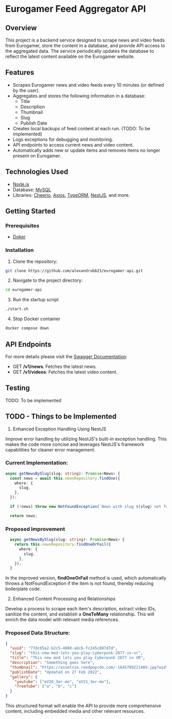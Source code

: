 # Eurogamer Feed Aggregator API

## Overview

This project is a backend service designed to scrape news and video feeds from Eurogamer, store the content in a database, and provide API access to the aggregated data. The service periodically updates the database to reflect the latest content available on the Eurogamer website.

## Features

- Scrapes Eurogamer news and video feeds every 10 minutes (or defined by the user).
- Aggregates and stores the following information in a database:
  - Title
  - Description
  - Thumbnail
  - Slug
  - Publish Date
- Creates local backups of feed content at each run. (TODO: To be implemented)
- Logs exceptions for debugging and monitoring.
- API endpoints to access current news and video content.
- Automatically adds new or update items and removes items no longer present on Eurogamer.

## Technologies Used

- [Node.js](https://nodejs.org/en)
- Database: [MySQL](https://www.mysql.com/)
- Libraries: [Cheerio](https://cheerio.js.org/), [Axios](https://axios-http.com/docs/intro), [TypeORM](https://typeorm.io/), [NestJS](https://nestjs.com/), and more.

## Getting Started

### Prerequisites

- [Doker](https://www.docker.com/)

### Installation

1. Clone the repository:

```bash
git clone https://github.com/alexandrubb23/eurogamer-api.git
```

2. Navigate to the project directory:

```bash
cd eurogamer-api
```

3. Run the startup script

```bash
./start.sh
```

4. Stop Docker container

```bash
docker compose down
```

## API Endpoints

For more details please visit the [Swagger Documentation](http://localhost:9000/api):

- GET **/v1/news**: Fetches the latest news.
- GET **/v1/videos**: Fetches the latest video content.

## Testing

TODO: To be implemented

## TODO - Things to be Implemented

1. Enhanced Exception Handling Using NestJS

Improve error handling by utilizing NestJS's built-in exception handling. This makes the code more concise and leverages NestJS's framework capabilities for cleaner error management.

### Current Implementation:

```ts
async getNewsBySlug(slug: string): Promise<News> {
  const news = await this.newsRepository.findOne({
    where: {
      slug,
    },
  });

  if (!news) throw new NotFoundException(`News with slug ${slug} not found`);

  return news;
```

### Proposed Improvement

```ts
  async getNewsBySlug(slug: string): Promise<News> {
    return this.newsRepository.findOneOrFail({
      where: {
        slug,
      },
    });
  }
```

In the improved version, **findOneOrFail** method is used, which automatically throws a NotFoundException if the item is not found, thereby reducing boilerplate code.

2. Enhanced Content Processing and Relationships

Develop a process to scrape each item's description, extract video IDs, sanitize the content, and establish a **OneToMany** relationship. This will enrich the data model with relevant media references.

### Proposed Data Structure:

```json
{
  "uuid": "77dc65a2-b2c5-4608-abc6-fc245c887d7d",
  "slug": "this-new-mod-lets-you-play-cyberpunk-2077-in-vr",
  "title": "This new mod lets you play Cyberpunk 2077 in VR",
  "description": "Something goes here",
  "thumbnail": "https://assetsio.reedpopcdn.com/-1645789221489.jpg?width=690&quality=75&format=jpg&auto=webp",
  "publishDate": "Updated on 27 Feb 2022",
  "gallery": {
    "youtube": ["eV2O_3er-mo", "eV21_3er-mo"],
    "freeTube": ["a", "b", "c"]
  }
}
```

This structured format will enable the API to provide more comprehensive content, including embedded media and other relevant resources.
